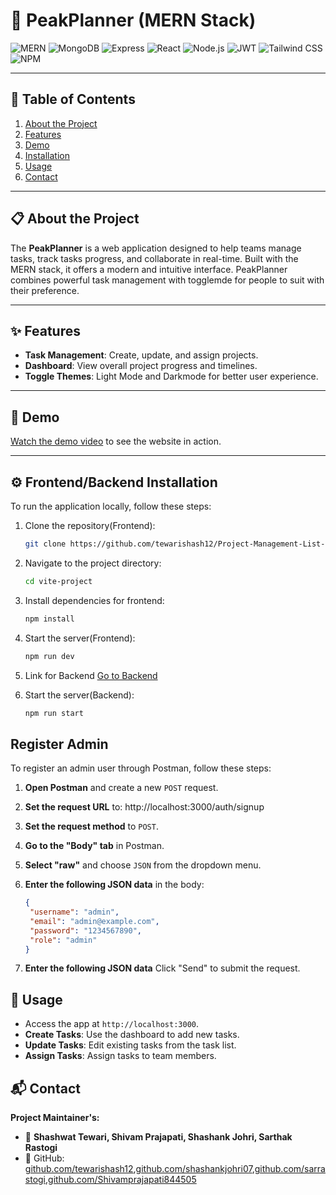 # 🌟 PeakPlanner (MERN Stack)

![MERN](https://img.shields.io/badge/MERN-Stack-61DAFB?logo=mongodb&logoColor=white&style=for-the-badge)
![MongoDB](https://img.shields.io/badge/MongoDB-47A248?logo=mongodb&logoColor=white&style=for-the-badge)
![Express](https://img.shields.io/badge/Express-000000?logo=express&logoColor=white&style=for-the-badge)
![React](https://img.shields.io/badge/React-61DAFB?logo=react&logoColor=white&style=for-the-badge)
![Node.js](https://img.shields.io/badge/Node.js-339933?logo=node.js&logoColor=white&style=for-the-badge)
![JWT](https://img.shields.io/badge/JWT-000000?logo=JSON%20web%20tokens&logoColor=white&style=for-the-badge)
![Tailwind CSS](https://img.shields.io/badge/Tailwind_CSS-38B2AC?logo=tailwind-css&logoColor=white&style=for-the-badge)
![NPM](https://img.shields.io/badge/NPM-CB3837?logo=npm&logoColor=white&style=for-the-badge)

---

## 📖 Table of Contents

1. [About the Project](#about-the-project)
2. [Features](#features)
3. [Demo](#demo)
4. [Installation](#installation)
5. [Usage](#usage)
6. [Contact](#contact)

---

## 📋 About the Project

The **PeakPlanner** is a web application designed to help teams manage tasks, track tasks progress, and collaborate in real-time. Built with the MERN stack, it offers a modern and intuitive interface. PeakPlanner combines powerful task management with togglemde for people to suit with their preference.

---

## ✨ Features

-  **Task Management**: Create, update, and assign projects.
-  **Dashboard**: View overall project progress and timelines.
-  **Toggle Themes**: Light Mode and Darkmode for better user experience.

---

## 🎥 Demo

[Watch the demo video](https://drive.google.com/file/d/1nWEojaReui0DnARunmWb7TAAdoXYDTyc/view?usp=sharing) to see the website in action.

---

## ⚙️ Frontend/Backend Installation

To run the application locally, follow these steps:

1. Clone the repository(Frontend):
   ```bash
   git clone https://github.com/tewarishash12/Project-Management-List-FrontEnd.git
2. Navigate to the project directory:
    ```bash
   cd vite-project
3. Install dependencies for frontend:
    ```bash
   npm install
4. Start the server(Frontend):
   ```bash
   npm run dev
5. Link for Backend
   [Go to Backend](https://github.com/Shivamprajapati844505/backend.git)
   
6. Start the server(Backend):
   ```bash
   npm run start
## Register Admin

To register an admin user through Postman, follow these steps:

1. **Open Postman** and create a new `POST` request.

2. **Set the request URL** to:
   http://localhost:3000/auth/signup

3. **Set the request method** to `POST`.

4. **Go to the "Body" tab** in Postman.

5. **Select "raw"** and choose `JSON` from the dropdown menu.

6. **Enter the following JSON data** in the body:
   ```json
   {
    "username": "admin",
    "email": "admin@example.com",
    "password": "1234567890",
    "role": "admin"
   }


7. **Enter the following JSON data**
   Click "Send" to submit the request.

## 🚀 Usage
- Access the app at `http://localhost:3000`.
- **Create Tasks**: Use the dashboard to add new tasks.
- **Update Tasks**: Edit existing tasks from the task list.
- **Assign Tasks**: Assign tasks to team members.

## 📬 Contact

**Project Maintainer's:**

- 👤 **Shashwat Tewari, Shivam Prajapati, Shashank Johri, Sarthak Rastogi**
- 🔗 GitHub: [github.com/tewarishash12](https://github.com/tewarishash12),[github.com/shashankjohri07](https://github.com/shashankjohri07),[github.com/sarrastogi](https://github.com/sarrastogi),[github.com/Shivamprajapati844505](https://github.com/Shivamprajapati844505)






